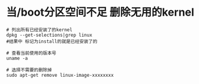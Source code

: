 # 当/boot分区空间不足 删除无用的kernel

```shell
# 列出所有已经安装了的kernel
dpkg --get-selections|grep linux
#结果中 标记为install的就是已经安装了的

# 查看当前使用的版本号
uname -a

# 选择不需要的删除掉
sudo apt-get remove linux-image-xxxxxxxx
```
